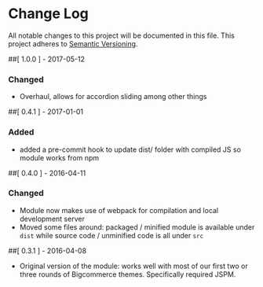 # Change Log

All notable changes to this project will be documented in this file.
This project adheres to [Semantic Versioning](http://semver.org/).

##[ 1.0.0 ] - 2017-05-12

### Changed
- Overhaul, allows for accordion sliding among other things

##[ 0.4.1 ] - 2017-01-01

### Added
- added a pre-commit hook to update dist/ folder with compiled JS so module works from npm

##[ 0.4.0 ] - 2016-04-11

### Changed
- Module now makes use of webpack for compilation and local development server
- Moved some files around: packaged / minified module is available under `dist`
  while source code / unminified code is all under `src`

##[ 0.3.1 ] - 2016-04-08

- Original version of the module: works well with most of our first two or
  three rounds of Bigcommerce themes. Specifically required JSPM.
